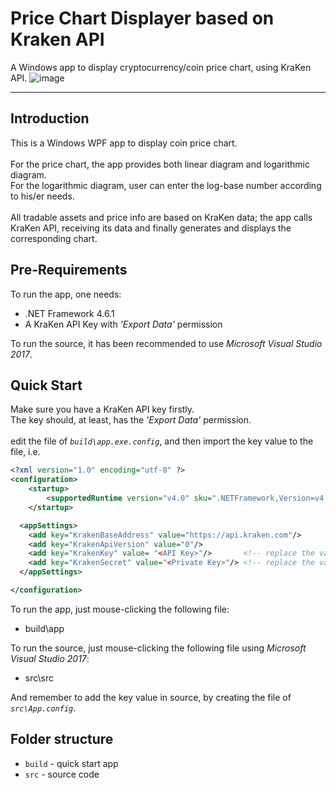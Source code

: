 # Price Chart Displayer based on Kraken API
A Windows app to display cryptocurrency/coin price chart, using KraKen API.
![image](https://github.com/StevenNLWu/PriceChartKrakenAPI/blob/master/screenCap.png)
***
## Introduction
This is a Windows WPF app to display coin price chart.  <br/> 
<br/>
For the price chart, the app provides both linear diagram and logarithmic diagram. <br/>
For the logarithmic diagram, user can enter the log-base number according to his/er needs. <br/> 
<br/>
All tradable assets and price info are based on KraKen data; the app calls KraKen API, receiving its data and finally generates and displays the corresponding chart.
## Pre-Requirements
To run the app, one needs: <br/>
* .NET Framework 4.6.1 <br/>
* A KraKen API Key with *'Export Data'* permission <br/>

To run the source, it has been recommended to use *Microsoft Visual Studio 2017*.<br/>
## Quick Start
Make sure you have a KraKen API key firstly. <br/>
The key should, at least, has the *'Export Data'* permission. <br/>
<br/>
edit the file of *`build\app.exe.config`*, and then import the key value to the file, i.e. <br/>
```xml
<?xml version="1.0" encoding="utf-8" ?>
<configuration>
    <startup> 
        <supportedRuntime version="v4.0" sku=".NETFramework,Version=v4.6.1" />
    </startup>

  <appSettings>
    <add key="KrakenBaseAddress" value="https://api.kraken.com"/>
    <add key="KrakenApiVersion" value="0"/>
    <add key="KrakenKey" value= "<API Key>"/>       <!-- replace the value by yourself -->
    <add key="KrakenSecret" value="<Private Key>"/> <!-- replace the value by yourself -->
  </appSettings>

</configuration>
```
To run the app, just mouse-clicking the following file: <br/>
* build\app 

To run the source, just  mouse-clicking the following file using *Microsoft Visual Studio 2017*: <br/>
* src\src

And remember to add the key value in source, by creating the file of  *`src\App.config`*.

## Folder structure
- `build` - quick start app <br/>
- `src` - source code <br/>
